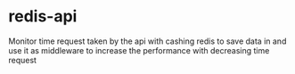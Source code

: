 # redis-api
Monitor time request taken by the api with cashing redis to save data in and use it as middleware to increase the performance with decreasing time request
